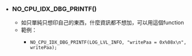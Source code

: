 - ### NO_CPU_IDX_DBG_PRINTF()
	- 如只單純只想印自己的東西，什麼資訊都不想加，可以用這個function
	- 範例：
		- ```
		  NO_CPU_IDX_DBG_PRINTF(LOG_LVL_INFO, "writePaa = 0x%08x\n", writePaa);
		  ```